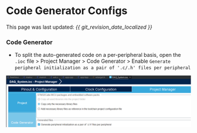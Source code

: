 # Code Generator Configs

This page was last updated: *{{ git_revision_date_localized }}*

### Code Generator
- To split the auto-generated code on a per-peripheral basis, open the `.ioc` file > Project Manager > Code Generator > Enable `Generate peripheral initialization as a pair of '.c/.h' files per peripheral`

![image](./images/settings_code_generator.png)
